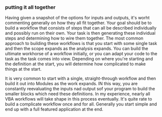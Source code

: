 ### putting it all together

Having given a snapshot of the options for inputs and outputs, it's worht commenting generally on how they all fit together. Your goal should be to build a workflow that consists of steps that can all be described individually and possibly run on their own. Your task is then generating these individual steps and determining how to wire them together. The most common approach to building these workflows is that you start with some single task and then the scope expands as the analysis expands. You can build the ultimate workhorse of a workflow initially, or you can adapt your code to the task as the task comes into view. Depending on where you're starting and the definition at the start, you will determine how complicated to make things at the start.

It is very common to start with a single, straight-through workflow and then build it out into Modules as the work expands. IN this way, you are constantly reevaluating the inputs nad output sof your program to build the smaller blocks which need these definitions. In my experience, nearly all VBA workflows will take shape in this process eventually. It's quite rate to build a complicate workflow once and for all. Generally you start simple and end up with a full featured application at the end.
